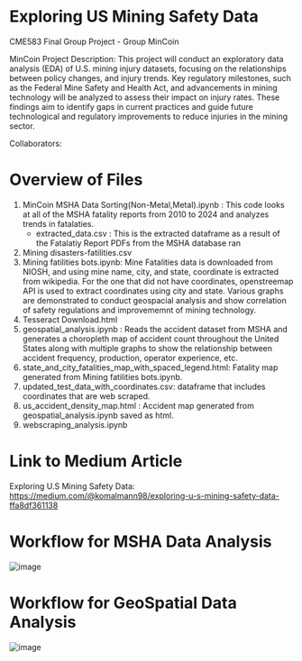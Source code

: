 # Exploring US Mining Safety Data
CME583 Final Group Project - Group MinCoin

MinCoin Project Description:
This project will conduct an exploratory data analysis (EDA) of U.S. mining injury datasets, focusing on the relationships between policy changes, and injury trends. Key regulatory milestones, such as the Federal Mine Safety and Health Act, and advancements in mining technology will be analyzed to assess their impact on injury rates. These findings aim to identify gaps in current practices and guide future technological and regulatory improvements to reduce injuries in the mining sector.

Collaborators:

# Overview of Files
1. MinCoin MSHA Data Sorting(Non-Metal,Metal).ipynb : This code looks at all of the MSHA fatality reports from 2010 to 2024 and analyzes trends in fatalaties.  
   - extracted_data.csv : This is the extracted dataframe as a result of the Fatalatiy Report PDFs from the MSHA database ran
2. Mining disasters-fatilities.csv
3. Mining fatilities bots.ipynb: Mine Fatalities data is downloaded from NIOSH, and using mine name, city, and state, coordinate is extracted from wikipedia. For the one that did not have coordinates, openstreemap API is used to extract coordinates using city and state. Various graphs are demonstrated to conduct geospacial analysis and show correlation of safety regulations and improvememnt of mining technology. 
4. Tesseract Download.html
5. geospatial_analysis.ipynb : Reads the accident dataset from MSHA and generates a choropleth map of accident count throughout the United States along with multiple graphs to show the relationship between accident frequency, production, operator experience, etc. 
6. state_and_city_fatalities_map_with_spaced_legend.html: Fatality map generated from Mining fatilities bots.ipynb.
7. updated_test_data_with_coordinates.csv: dataframe that includes coordinates that are web scraped. 
8. us_accident_density_map.html : Accident map generated from geospatial_analysis.ipynb saved as html. 
9. webscraping_analysis.ipynb

# Link to Medium Article
Exploring U.S Mining Safety Data: https://medium.com/@komalmann98/exploring-u-s-mining-safety-data-ffa8df361138

# Workflow for MSHA Data Analysis
![image](https://github.com/user-attachments/assets/8a955653-b3a1-43cc-bab2-2359d47246ec)

# Workflow for GeoSpatial Data Analysis
![image](https://github.com/user-attachments/assets/b1a921c2-5a7e-40ee-89c1-e930c4a65152)



   
